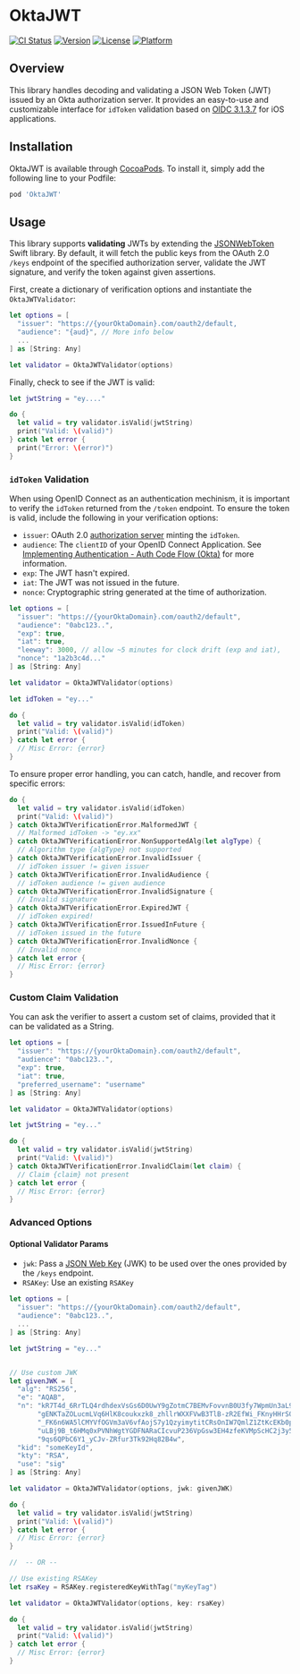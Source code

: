 # OktaJWT

[![CI Status](http://img.shields.io/travis/okta/okta-ios-jwt.svg?style=flat)](https://travis-ci.org/okta/okta-ios-jwt)
[![Version](https://img.shields.io/cocoapods/v/OktaJWT.svg?style=flat)](http://cocoapods.org/pods/OktaJWT)
[![License](https://img.shields.io/cocoapods/l/OktaJWT.svg?style=flat)](http://cocoapods.org/pods/OktaJWT)
[![Platform](https://img.shields.io/cocoapods/p/OktaJWT.svg?style=flat)](http://cocoapods.org/pods/OktaJWT)

## Overview
This library handles decoding and validating a JSON Web Token (JWT) issued by an Okta authorization server. It provides an easy-to-use and customizable interface for `idToken` validation based on [OIDC 3.1.3.7](http://openid.net/specs/openid-connect-core-1_0.html#IDTokenValidation) for iOS applications.

## Installation

OktaJWT is available through [CocoaPods](http://cocoapods.org). To install it, simply add the following line to your Podfile:

```ruby
pod 'OktaJWT'
```

## Usage
This library supports **validating** JWTs by extending the [JSONWebToken](https://github.com/kreactive/JSONWebToken) Swift library. By default, it will fetch the public keys from the OAuth 2.0 `/keys` endpoint of the specified authorization server, validate the JWT signature, and verify the token against given assertions.

First, create a dictionary of verification options and instantiate the `OktaJWTValidator`:

```swift
let options = [
  "issuer": "https://{yourOktaDomain}.com/oauth2/default,
  "audience": "{aud}", // More info below
  ...
] as [String: Any]

let validator = OktaJWTValidator(options)
```

Finally, check to see if the JWT is valid:

```swift
let jwtString = "ey...."

do {
  let valid = try validator.isValid(jwtString)
  print("Valid: \(valid)")
} catch let error {
  print("Error: \(error)")
}
```

### `idToken` Validation
When using OpenID Connect as an authentication mechinism, it is important to verify the `idToken` returned from the `/token` endpoint. To ensure the token is valid, include the following in your verification options:

  - `issuer`: OAuth 2.0 [authorization server](https://developer.okta.com/authentication-guide/implementing-authentication/set-up-authz-server) minting the `idToken`.
  - `audience`: The `clientID` of your OpenID Connect Application. See [Implementing Authentication - Auth Code Flow (Okta)](https://developer.okta.com/authentication-guide/implementing-authentication/auth-code-pkce) for more information.
  - `exp`: The JWT hasn't expired.
  - `iat`: The JWT was not issued in the future.
  - `nonce`: Cryptographic string generated at the time of authorization.

```swift
let options = [
  "issuer": "https://{yourOktaDomain}.com/oauth2/default",
  "audience": "0abc123..",
  "exp": true,
  "iat": true,
  "leeway": 3000, // allow ~5 minutes for clock drift (exp and iat),
  "nonce": "1a2b3c4d..."
] as [String: Any]

let validator = OktaJWTValidator(options)

let idToken = "ey..."

do {
  let valid = try validator.isValid(idToken)
  print("Valid: \(valid)")
} catch let error {
  // Misc Error: {error}
}
```

To ensure proper error handling, you can catch, handle, and recover from specific errors:
```swift
do {
  let valid = try validator.isValid(idToken)
  print("Valid: \(valid)")
} catch OktaJWTVerificationError.MalformedJWT {
  // Malformed idToken -> "ey.xx"
} catch OktaJWTVerificationError.NonSupportedAlg(let algType) {
  // Algorithm type {algType} not supported
} catch OktaJWTVerificationError.InvalidIssuer {
  // idToken issuer != given issuer
} catch OktaJWTVerificationError.InvalidAudience {
  // idToken audience != given audience
} catch OktaJWTVerificationError.InvalidSignature {
  // Invalid signature
} catch OktaJWTVerificationError.ExpiredJWT {
  // idToken expired!
} catch OktaJWTVerificationError.IssuedInFuture {
  // idToken issued in the future
} catch OktaJWTVerificationError.InvalidNonce {
  // Invalid nonce
} catch let error {
  // Misc Error: {error}
}
``` 

### Custom Claim Validation
You can ask the verifier to assert a custom set of claims, provided that it can be validated as a String.

```swift
let options = [
  "issuer": "https://{yourOktaDomain}.com/oauth2/default",
  "audience": "0abc123..",
  "exp": true,
  "iat": true,
  "preferred_username": "username"
] as [String: Any]

let validator = OktaJWTValidator(options)

let jwtString = "ey..."

do {
  let valid = try validator.isValid(jwtString)
  print("Valid: \(valid)")
} catch OktaJWTVerificationError.InvalidClaim(let claim) {
  // Claim {claim} not present
} catch let error {
  // Misc Error: {error}
}
```

### Advanced Options
#### Optional Validator Params
  - `jwk`: Pass a [JSON Web Key](https://tools.ietf.org/html/rfc7517) (JWK) to be used over the ones provided by the `/keys` endpoint.
  - `RSAKey`: Use an existing `RSAKey`

```swift
let options = [
  "issuer": "https://{yourOktaDomain}.com/oauth2/default",
  "audience": "0abc123..",
  ...
] as [String: Any]

let jwtString = "ey..."


// Use custom JWK
let givenJWK = [
  "alg": "RS256",
  "e": "AQAB",
  "n": "kR7T4d_6RrTLQ4rdhdexVsGs6D0UwY9gZotmC7BEMvFovvnB0U3fy7WpmUn3aL9ooUJuDj19h17l3" +
       "gENKTaZOLucmLVq6HlK8coukxzk8_zhllrWXXFVwB3TlB-zR2EfWi_FKnyHHrSQ0lb1RfO7wberhy" +
       "_FK6n6WA5lCMYVfOGVm3aV6vfAojS7y1QzyimytitCRsOnIW7QmlZ1ZtKcEKb0pGdwSAAj-OSldZL" +
       "uLBj9B_t6HMq0xPVNhWgtYGDFNARaCIcvuP236VpGsw3EH4zfeKVMpScHC2j3y5JvMefn_iVgBzW7" +
       "9qs6QPbC6Y1_yCJv-ZRfur3Tk92Hq82B4w",
  "kid": "someKeyId",
  "kty": "RSA",
  "use": "sig"
] as [String: Any]

let validator = OktaJWTValidator(options, jwk: givenJWK)

do {
  let valid = try validator.isValid(jwtString)
  print("Valid: \(valid)")
} catch let error {
  // Misc Error: {error}
}

//  -- OR --

// Use existing RSAKey
let rsaKey = RSAKey.registeredKeyWithTag("myKeyTag")

let validator = OktaJWTValidator(options, key: rsaKey)

do {
  let valid = try validator.isValid(jwtString)
  print("Valid: \(valid)")
} catch let error {
  // Misc Error: {error}
}
```
